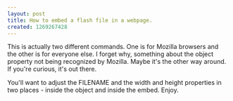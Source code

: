 ```yaml
--- 
layout: post
title: How to embed a flash file in a webpage.
created: 1269267428
---
```

<p>This is actually two different commands.  One is for Mozilla browsers and the other is for everyone else.  I forget why, something about the object property not being recognized by Mozilla.  Maybe it's the other way around.  If you're curious, it's out there.</p>

<p>You'll want to adjust the FILENAME and the width and height properties in two places - inside the object and inside the embed.  Enjoy.</p>

<script src="http://gist.github.com/340162.js?file=flash_embed.txt"></script>
